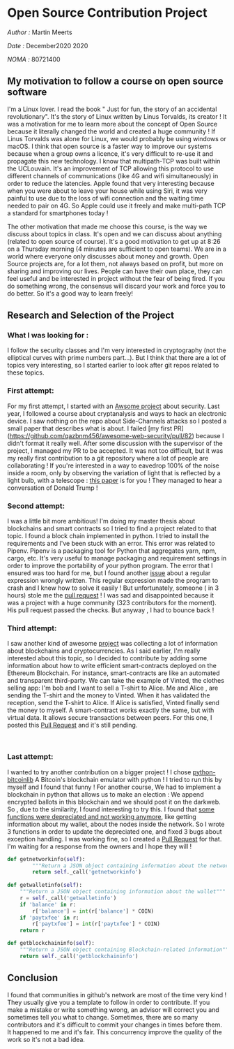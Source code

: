 # Open Source Contribution Project

*Author :* Martin Meerts

*Date :* December2020 2020

*NOMA :* 80721400


## My motivation to follow a course on open source software

I'm a Linux lover. I read the book " Just for fun, the story of an accidental revolutionary". It's the story of Linux written by Linus Torvalds, its creator ! It was a motivation for me to learn more about the concept of Open Source because it literally changed the world and created a huge community ! If Linus Torvalds was alone for Linux, we would probably be using windows or macOS.
I think that open source is a faster way to improve our systems because when a group owns a licence, it's very difficult to re-use it and propagate this new technology. 
I know that multipath-TCP was built within the UCLouvain. It's an improvement of TCP allowing this protocol to use different channels of communications (like 4G and wifi simultaneously) in order to reduce the latencies. 
Apple found that very interesting because when you were about to leave your house while using Siri, it was very painful to use due to the loss of wifi connection and the waiting time needed to pair on 4G. So Apple could use it freely
and make multi-path TCP a standard for smartphones today !

The other motivation that made me choose this course, is the way we discuss about topics in class. It's open and we can discuss about anything (related to open source of course). It's a good motivation to get up at 8:26 on a Thursday morning (4 minutes are sufficient to open teams). We are in a world where everyone only discusses about money and growth. Open Source projects are, for a lot them, not always based on profit, but more on sharing and improving our lives. People can have their own place, they can feel useful and be interested in project without the fear of being fired. If you do something wrong, the consensus will discard your work and force you to do better. So it's a good way to learn freely!


## Research and Selection of the Project

### What I was looking for :
I follow the security classes and I'm very interested in cryptography (not the elliptical curves with prime numbers part...). But I think that there are a lot of topics very interesting, so I started earlier to look after git repos related to these topics.

### First attempt: 
For my first attempt, I started with an [Awsome project](https://github.com/qazbnm456/awesome-web-security) about security. Last year, I followed a course about cryptanalysis and ways to hack an electronic device. I saw nothing on the repo about Side-Channels attacks so I posted a small paper that describes what is about. I failed [my first PR] (https://github.com/qazbnm456/awesome-web-security/pull/82) because I didn't format it really well. After some discussion with the supervisor of the project, I managed my PR to be accepted. It was not too difficult, but it was my really first contribution to a git repository where a lot of people are collaborating !
If you're interested in a way to eavedrop 100% of the noise inside a room, only by observing the variation of light that is reflected by a light bulb, with a telescope : [this paper](https://www.csoonline.com/article/3388647/what-is-a-side-channel-attack-how-these-end-runs-around-encryption-put-everyone-at-risk.html) is for you ! They managed to hear a conversation of Donald Trump ! 

### Second attempt: 
I was a little bit more ambitious! I'm doing my master thesis about blockchains and smart contracts so I tried to find a project related to that topic. I found a block chain implemented in python. I tried to install the requirements and I've been stuck with an error. This error was related to Pipenv. Pipenv is a packaging tool for Python that aggregates yarn, npm, cargo, etc. It's very useful to manage packaging and requirement settings in order to improve the portability of your python program. The error that I ensured was too hard for me, but I found another [issue](https://github.com/pypa/pipenv/issues/4538) about a regular expression wrongly written. This regular expression made the program to crash and I knew how to solve it easily ! But unfortunately, someone ( in 3 hours) stole me the [pull request](https://github.com/pypa/pipenv/pull/4540) ! I was sad and disappointed because it was a project with a huge community (323 contributors for the moment). His pull request passed the checks.  But anyway , I had to bounce back !

### Third attempt:
I saw another kind of awesome [project](https://github.com/Xel/Blockchain-stuff) was collecting a lot of information about blockchains and cryptocurrencies. As I said earlier, I'm really interested about this topic, so I decided to contribute by adding some information about how to write efficient smart-contracts deployed on the Ethereum Blockchain.
For instance, smart-contracts are like an automated and transparent third-party. We can take the example of Vinted, the clothes selling app: I'm bob and I want to sell a T-shirt to Alice. Me and Alice , are sending the T-shirt and the money to Vinted. When it has validated the reception, send the T-shirt to Alice. If Alice is satisfied, Vinted finally send the money to myself. A smart-contract works exactly the same, but with virtual data. It allows secure transactions between peers. For this one, I posted this [Pull Request](https://github.com/Xel/Blockchain-stuff/pull/38) and it's still pending.

​

### Last attempt:
I wanted to try another contribution on a bigger project ! I chose [python-bitcoinlib](https://github.com/petertodd/python-bitcoinlib) A Bitcoin's blockchain emulator with python ! I tried to run this by myself and I found that funny ! For another course, We had to implement a blockchain in python that allows us to make an election : We append encrypted ballots in this blockchain and we should post it on the darkweb. So , due to the similarity, I found interesting to try this.
I found that [some functions were depreciated and not working anymore](https://github.com/petertodd/python-bitcoinlib/issues/244), like getting information about my wallet, about the nodes inside the network. So I wrote 3 functions in order to update the depreciated one, and fixed 3 bugs about exception handling. I was working fine, so I created a [Pull Request](https://github.com/petertodd/python-bitcoinlib/pull/252) for that. I'm waiting for a response from the owners and I hope they will ! 

```python
def getnetworkinfo(self):
        """Return a JSON object containing information about the network"""
        return self._call('getnetworkinfo')
        
def getwalletinfo(self):
    """Return a JSON object containing information about the wallet"""
    r = self._call('getwalletinfo')
    if 'balance' in r:
        r['balance'] = int(r['balance'] * COIN)
    if 'paytxfee' in r:
        r['paytxfee'] = int(r['paytxfee'] * COIN)
    return r

def getblockchaininfo(self):
    """Return a JSON object containing Blockchain-related information"""
    return self._call('getblockchaininfo')
```


## Conclusion

I found that communities in github's network are most of the time very kind ! They usually give you a template to follow in order to contribute. If you make a mistake or write something wrong, an advisor will correct you and sometimes tell you what to change. Sometimes, there are so many contributors and it's difficult to commit your changes in times before them. It happened to me and it's fair. This concurrency improve the quality of the work so it's not a bad idea. 









